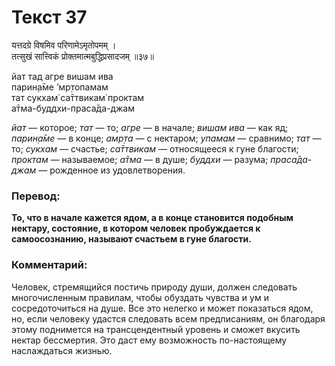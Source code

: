 # Текст 37

यत्तदग्रे विषमिव परिणामेऽमृतोपमम् ।  
तत्सुखं सात्त्विकं प्रोक्तमात्मबुद्धिप्रसादजम् ॥३७॥

йат тад агре вишам ива  
парин̣а̄ме ’мр̣топамам  
тат сукхам̇ са̄ттвикам̇ проктам  
а̄тма-буддхи-праса̄да-джам

_йат_ — которое; _тат_ — то; _агре_ — в начале; _вишам ива_ — как яд; _парин̣а̄ме_ — в конце; _амр̣та_ — с нектаром; _упамам_ — сравнимо; _тат_ — то; _сукхам_ — счастье; _са̄ттвикам_ — относящееся к гуне благости; _проктам_ — называемое; _а̄тма_ — в душе; _буддхи_ — разума; _праса̄да-джам_ — рожденное из удовлетворения.

### Перевод:

**То, что в начале кажется ядом, а в конце становится подобным нектару, состояние, в котором человек пробуждается к самоосознанию, называют счастьем в гуне благости.**

### Комментарий:

Человек, стремящийся постичь природу души, должен следовать многочисленным правилам, чтобы обуздать чувства и ум и сосредоточиться на душе. Все это нелегко и может показаться ядом, но, если человеку удастся следовать всем предписаниям, он благодаря этому поднимется на трансцендентный уровень и сможет вкусить нектар бессмертия. Это даст ему возможность по-настоящему наслаждаться жизнью.